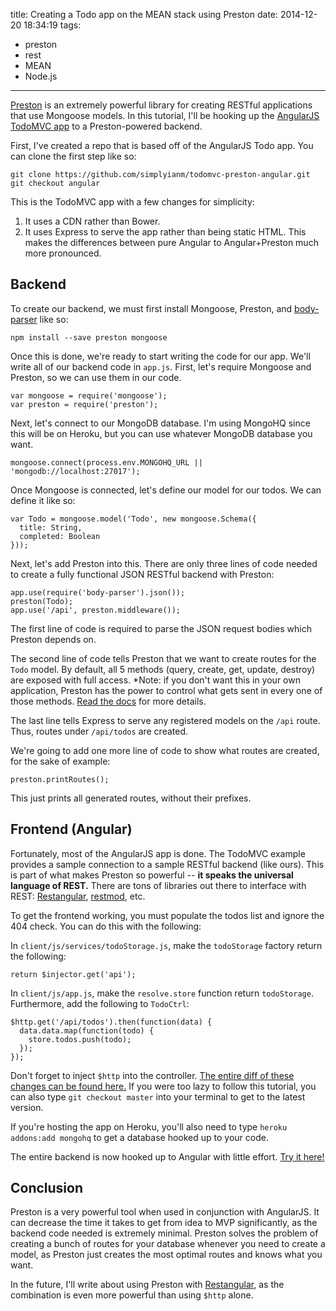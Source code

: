 title: Creating a Todo app on the MEAN stack using Preston
date: 2014-12-20 18:34:19
tags:
- preston
- rest
- MEAN
- Node.js
---

[Preston][preston] is an extremely powerful library for creating RESTful applications that use Mongoose models. In this tutorial, I'll be hooking up the [AngularJS TodoMVC app][angular-todomvc] to a Preston-powered backend.

First, I've created a repo that is based off of the AngularJS Todo app. You can clone the first step like so:

```
git clone https://github.com/simplyianm/todomvc-preston-angular.git
git checkout angular
```

This is the TodoMVC app with a few changes for simplicity:

1. It uses a CDN rather than Bower.
2. It uses Express to serve the app rather than being static HTML. This makes the differences between pure Angular to Angular+Preston much more pronounced.

## Backend

To create our backend, we must first install Mongoose, Preston, and [body-parser][body-parser] like so:

```
npm install --save preston mongoose
```

Once this is done, we're ready to start writing the code for our app. We'll write all of our backend code in `app.js`. First, let's require Mongoose and Preston, so we can use them in our code.

```
var mongoose = require('mongoose');
var preston = require('preston');
```

Next, let's connect to our MongoDB database. I'm using MongoHQ since this will be on Heroku, but you can use whatever MongoDB database you want.

```
mongoose.connect(process.env.MONGOHQ_URL || 'mongodb://localhost:27017');
```

Once Mongoose is connected, let's define our model for our todos. We can define it like so:

```
var Todo = mongoose.model('Todo', new mongoose.Schema({
  title: String,
  completed: Boolean
}));
```

Next, let's add Preston into this. There are only three lines of code needed to create a fully functional JSON RESTful backend with Preston:

```
app.use(require('body-parser').json());
preston(Todo);
app.use('/api', preston.middleware());
```

The first line of code is required to parse the JSON request bodies which Preston depends on.

The second line of code tells Preston that we want to create routes for the `Todo` model. By default, all 5 methods (query, create, get, update, destroy) are exposed with full access. *Note: if you don't want this in your own application, Preston has the power to control what gets sent in every one of those methods. [Read the docs][preston-gh] for more details.

The last line tells Express to serve any registered models on the `/api` route. Thus, routes under `/api/todos` are created.

We're going to add one more line of code to show what routes are created, for the sake of example:

```
preston.printRoutes();
```

This just prints all generated routes, without their prefixes.

## Frontend (Angular)

Fortunately, most of the AngularJS app is done. The TodoMVC example provides a sample connection to a sample RESTful backend (like ours). This is part of what makes Preston so powerful -- **it speaks the universal language of REST.** There are tons of libraries out there to interface with REST: [Restangular][restangular], [restmod][restmod], etc.

To get the frontend working, you must populate the todos list and ignore the 404 check. You can do this with the following:

In `client/js/services/todoStorage.js`, make the `todoStorage` factory return the following:

```
return $injector.get('api');
```

In `client/js/app.js`, make the `resolve.store` function return `todoStorage`. Furthermore, add the following to `TodoCtrl`:

```
$http.get('/api/todos').then(function(data) {
  data.data.map(function(todo) {
    store.todos.push(todo);
  });
});
```

Don't forget to inject `$http` into the controller. [The entire diff of these changes can be found here.][diff] If you were too lazy to follow this tutorial, you can also type `git checkout master` into your terminal to get to the latest version.

If you're hosting the app on Heroku, you'll also need to type `heroku addons:add mongohq` to get a database hooked up to your code.

The entire backend is now hooked up to Angular with little effort. [Try it here!][heroku]

## Conclusion

Preston is a very powerful tool when used in conjunction with AngularJS. It can decrease the time it takes to get from idea to MVP significantly, as the backend code needed is extremely minimal. Preston solves the problem of creating a bunch of routes for your database whenever you need to create a model, as Preston just creates the most optimal routes and knows what you want.

In the future, I'll write about using Preston with [Restangular][restangular], as the combination is even more powerful than using `$http` alone.

[preston]: http://prestonjs.com
[preston-gh]: https://github.com/simplyianm/preston
[angular-todomvc]: http://todomvc.com/examples/angularjs/#/
[body-parser]: https://github.com/expressjs/body-parser
[restangular]: https://github.com/mgonto/restangular
[restmod]: https://github.com/platanus/angular-restmod
[diff]: https://github.com/simplyianm/todomvc-preston-angular/commit/40ddf0212a252f99dc2974b3e6c63e4c8cfe5b48
[heroku]:  https://todomvc-preston-angular.herokuapp.com/
